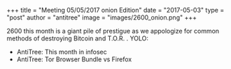 +++
title =  "Meeting 05/05/2017 onion Edition"
date = "2017-05-03"
type = "post"
author = "antitree"
image = "images/2600_onion.png"
+++

2600 this month is a giant pile of prestigue as we appologize for common
methods of destroying Bitcoin and T.O.R. . YOLO:

* AntiTree: This month in infosec
* AntiTree: Tor Browser Bundle vs Firefox

